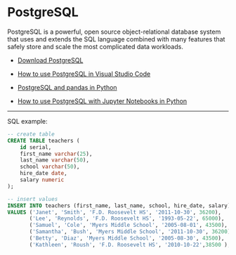 # PostgreSQL

PostgreSQL is a powerful, open source object-relational database system that uses and extends the SQL language combined with many features that safely store and scale the most complicated data workloads. 

- [Download PostgreSQL](https://www.postgresql.org/download/)

- [How to use PostgreSQL in Visual Studio Code](https://www.kirenz.com/post/2021-12-22-how-to-use-postgresql-in-visual-studio-code/how-to-use-postgresql-in-visual-studio-code/)


- [PostgreSQL and pandas in Python](https://www.kirenz.com/post/2021-12-20-postgresql-and-pandas-in-python/postgresql-and-pandas-in-python/)


- [How to use PostgreSQL with Jupyter Notebooks in Python](https://www.kirenz.com/post/2021-12-22-how-to-use-postgresql-with-jupyter-notebook-in-python/how-to-use-postgresql-with-jupyter-notebook-in-python/)




---

SQL example:

```sql
-- create table
CREATE TABLE teachers (
    id serial,
    first_name varchar(25),
    last_name varchar(50),
    school varchar(50),
    hire_date date,
    salary numeric
);

-- insert values 
INSERT INTO teachers (first_name, last_name, school, hire_date, salary)
VALUES ('Janet', 'Smith', 'F.D. Roosevelt HS', '2011-10-30', 36200), 
       ('Lee', 'Reynolds', 'F.D. Roosevelt HS', '1993-05-22', 65000),
       ('Samuel', 'Cole', 'Myers Middle School', '2005-08-01', 43500),
       ('Samantha', 'Bush', 'Myers Middle School', '2011-10-30', 36200),
       ('Betty', 'Diaz', 'Myers Middle School', '2005-08-30', 43500),
       ('Kathleen', 'Roush', 'F.D. Roosevelt HS', '2010-10-22',38500 ); 
```
